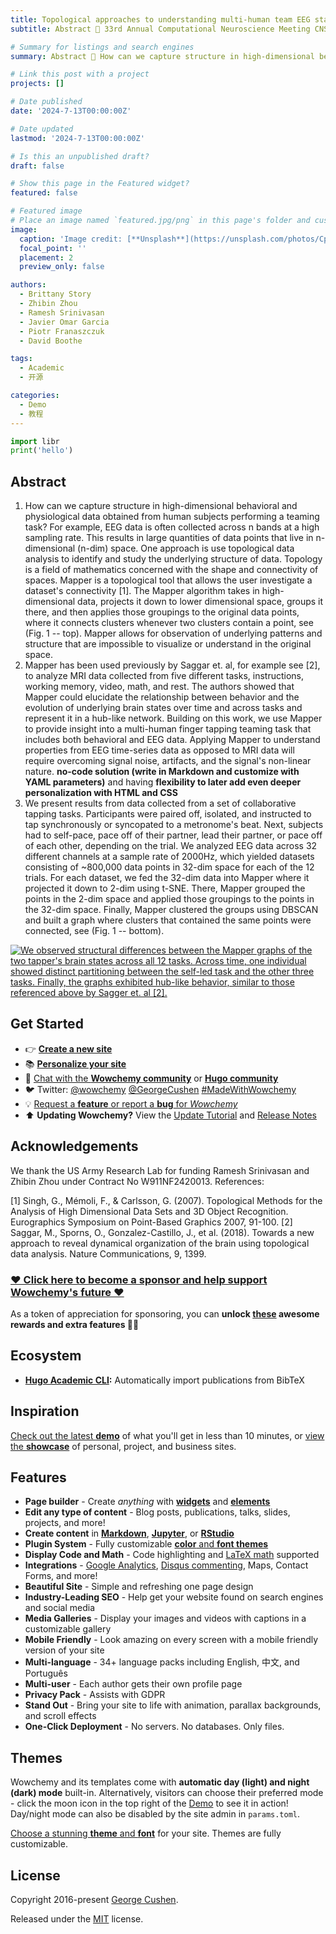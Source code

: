 ```yaml
---
title: Topological approaches to understanding multi-human team EEG state
subtitle: Abstract 👋 33rd Annual Computational Neuroscience Meeting CNS*2024, Natal, Brazil

# Summary for listings and search engines
summary: Abstract 👋 How can we capture structure in high-dimensional behavioral and physiological data obtained from human subjects performing a teaming task? 

# Link this post with a project
projects: []

# Date published
date: '2024-7-13T00:00:00Z'

# Date updated
lastmod: '2024-7-13T00:00:00Z'

# Is this an unpublished draft?
draft: false

# Show this page in the Featured widget?
featured: false

# Featured image
# Place an image named `featured.jpg/png` in this page's folder and customize its options here.
image:
  caption: 'Image credit: [**Unsplash**](https://unsplash.com/photos/CpkOjOcXdUY)'
  focal_point: ''
  placement: 2
  preview_only: false

authors:
  - Brittany Story
  - Zhibin Zhou
  - Ramesh Srinivasan
  - Javier Omar Garcia
  - Piotr Franaszczuk
  - David Boothe

tags:
  - Academic
  - 开源

categories:
  - Demo
  - 教程
---
```


```python
import libr
print('hello')
```

## Abstract

1. How can we capture structure in high-dimensional behavioral and physiological data obtained from human subjects performing a teaming task? For example, EEG data is often collected across n bands at a high sampling rate. This results in large quantities of data points that live in n-dimensional (n-dim) space. One approach is use topological data analysis to identify and study the underlying structure of data. Topology is a field of mathematics concerned with the shape and connectivity of spaces. Mapper is a topological tool that allows the user investigate a dataset's connectivity [1]. The Mapper algorithm takes in high-dimensional data, projects it down to lower dimensional space, groups it there, and then applies those groupings to the original data points, where it connects clusters whenever two clusters contain a point, see (Fig. 1 -- top). Mapper allows for observation of underlying patterns and structure that are impossible to visualize or understand in the original space.
2. Mapper has been used previously by Saggar et. al, for example see [2], to analyze MRI data collected from five different tasks, instructions, working memory, video, math, and rest. The authors showed that Mapper could elucidate the relationship between behavior and the evolution of underlying brain states over time and across tasks and represent it in a hub-like network. Building on this work, we use Mapper to provide insight into a multi-human finger tapping teaming task that includes both behavioral and EEG data. Applying Mapper to understand properties from EEG time-series data as opposed to MRI data will require overcoming signal noise, artifacts, and the signal's non-linear nature.
**no-code solution (write in Markdown and customize with YAML parameters)** and having **flexibility to later add even deeper personalization with HTML and CSS**
3. We present results from data collected from a set of collaborative tapping tasks. Participants were paired off, isolated, and instructed to tap synchronously or syncopated to a metronome's beat. Next, subjects had to self-pace, pace off of their partner, lead their partner, or pace off of each other, depending on the trial. We analyzed EEG data across 32 different channels at a sample rate of 2000Hz, which yielded datasets consisting of ~800,000 data points in 32-dim space for each of the 12 trials. For each dataset, we fed the 32-dim data into Mapper where it projected it down to 2-dim using t-SNE. There, Mapper grouped the points in the 2-dim space and applied those groupings to the points in the 32-dim space. Finally, Mapper clustered the groups using DBSCAN and built a graph where clusters that contained the same points were connected, see (Fig. 1 -- bottom).

[![We observed structural differences between the Mapper graphs of the two tapper's brain states across all 12 tasks. Across time, one individual showed distinct partitioning between the self-led task and the other three tasks. Finally, the graphs exhibited hub-like behavior, similar to those referenced above by Sagger et. al [2].](https://raw.githubusercontent.com/wowchemy/wowchemy-hugo-modules/main/starters/academic/preview.png)](https://hugoblox.com)

## Get Started

- 👉 [**Create a new site**](https://hugoblox.com/templates/)
- 📚 [**Personalize your site**](https://docs.hugoblox.com/)
- 💬 [Chat with the **Wowchemy community**](https://discord.gg/z8wNYzb) or [**Hugo community**](https://discourse.gohugo.io)
- 🐦 Twitter: [@wowchemy](https://twitter.com/wowchemy) [@GeorgeCushen](https://twitter.com/GeorgeCushen) [#MadeWithWowchemy](https://twitter.com/search?q=%23MadeWithWowchemy&src=typed_query)
- 💡 [Request a **feature** or report a **bug** for _Wowchemy_](https://github.com/HugoBlox/hugo-blox-builder/issues)
- ⬆️ **Updating Wowchemy?** View the [Update Tutorial](https://docs.hugoblox.com/hugo-tutorials/update/) and [Release Notes](https://hugoblox.com/updates/)

## Acknowledgements
We thank the US Army Research Lab for funding Ramesh Srinivasan and Zhibin Zhou under Contract No W911NF2420013.
References:

[1] Singh, G., Mémoli, F., & Carlsson, G. (2007). Topological Methods for the Analysis of High Dimensional Data Sets and 3D Object Recognition. Eurographics Symposium on Point-Based Graphics 2007, 91-100. 
[2] Saggar, M., Sporns, O., Gonzalez-Castillo, J., et al. (2018). Towards a new approach to reveal dynamical organization of the brain using topological data analysis. Nature Communications, 9, 1399. 

### [❤️ Click here to become a sponsor and help support Wowchemy's future ❤️](https://hugoblox.com/sponsor/)

As a token of appreciation for sponsoring, you can **unlock [these](https://hugoblox.com/sponsor/) awesome rewards and extra features 🦄✨**

## Ecosystem

- **[Hugo Academic CLI](https://github.com/GetRD/academic-file-converter):** Automatically import publications from BibTeX

## Inspiration

[Check out the latest **demo**](https://academic-demo.netlify.com/) of what you'll get in less than 10 minutes, or [view the **showcase**](https://hugoblox.com/user-stories/) of personal, project, and business sites.

## Features

- **Page builder** - Create _anything_ with [**widgets**](https://docs.hugoblox.com/page-builder/) and [**elements**](https://docs.hugoblox.com/content/writing-markdown-latex/)
- **Edit any type of content** - Blog posts, publications, talks, slides, projects, and more!
- **Create content** in [**Markdown**](https://docs.hugoblox.com/content/writing-markdown-latex/), [**Jupyter**](https://docs.hugoblox.com/import/jupyter/), or [**RStudio**](https://docs.hugoblox.com/install-locally/)
- **Plugin System** - Fully customizable [**color** and **font themes**](https://docs.hugoblox.com/customization/)
- **Display Code and Math** - Code highlighting and [LaTeX math](https://en.wikibooks.org/wiki/LaTeX/Mathematics) supported
- **Integrations** - [Google Analytics](https://analytics.google.com), [Disqus commenting](https://disqus.com), Maps, Contact Forms, and more!
- **Beautiful Site** - Simple and refreshing one page design
- **Industry-Leading SEO** - Help get your website found on search engines and social media
- **Media Galleries** - Display your images and videos with captions in a customizable gallery
- **Mobile Friendly** - Look amazing on every screen with a mobile friendly version of your site
- **Multi-language** - 34+ language packs including English, 中文, and Português
- **Multi-user** - Each author gets their own profile page
- **Privacy Pack** - Assists with GDPR
- **Stand Out** - Bring your site to life with animation, parallax backgrounds, and scroll effects
- **One-Click Deployment** - No servers. No databases. Only files.

## Themes

Wowchemy and its templates come with **automatic day (light) and night (dark) mode** built-in. Alternatively, visitors can choose their preferred mode - click the moon icon in the top right of the [Demo](https://academic-demo.netlify.com/) to see it in action! Day/night mode can also be disabled by the site admin in `params.toml`.

[Choose a stunning **theme** and **font**](https://docs.hugoblox.com/customization) for your site. Themes are fully customizable.

## License

Copyright 2016-present [George Cushen](https://georgecushen.com).

Released under the [MIT](https://github.com/HugoBlox/hugo-blox-builder/blob/master/LICENSE.md) license.
